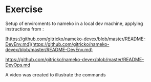 # Exercise
Setup of enviroments to nameko in a local dev machine, applying instructions from :

[https://github.com/gitricko/nameko-devex/blob/master/README-DevEnv.md](https://github.com/gitricko/nameko-devex/blob/master/README-DevEnv.md)

[https://github.com/gitricko/nameko-devex/blob/master/README-DevOps.md ](https://github.com/gitricko/nameko-devex/blob/master/README-DevOps.md)

A video was created to illustrate the commands
